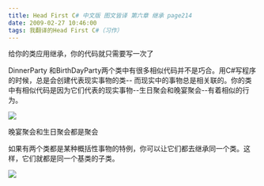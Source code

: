 ```yaml
---
title: Head First C# 中文版 图文皆译 第六章 继承 page214
date: 2009-02-27 10:46:00
tags: 我翻译的Head First C#（习作）
---
```

给你的类应用继承，你的代码就只需要写一次了

DinnerParty  和BirthDayParty两个类中有很多相似代码并不是巧合。用C#写程序的时候，总是会创建代表现实事物的类--
而现实中的事物总是相关联的。你的类中有相似代码是因为它们代表的现实事物--生日聚会和晚宴聚会--有着相似的行为。

![](https://p-blog.csdn.net/images/p_blog_csdn_net/cuipengfei1/EntryImages/20090227/2009-02-27_10-26-03.jpg)

晚宴聚会和生日聚会都是聚会

如果有两个类都是某种概括性事物的特例，你可以让它们都去继承同一个类。这样，它们就都是同一个基类的子类。

![](https://p-blog.csdn.net/images/p_blog_csdn_net/cuipengfei1/EntryImages/20090227/2009-02-27_10-33-33.jpg)



